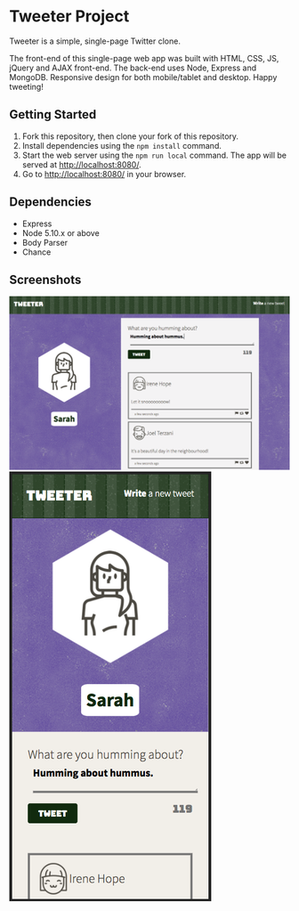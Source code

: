 # Tweeter Project

Tweeter is a simple, single-page Twitter clone.

The front-end of this single-page web app was built with HTML, CSS, JS, jQuery and AJAX front-end.
The back-end uses Node, Express and MongoDB.
Responsive design for both mobile/tablet and desktop.
Happy tweeting!

## Getting Started

1. Fork this repository, then clone your fork of this repository.
2. Install dependencies using the `npm install` command.
3. Start the web server using the `npm run local` command. The app will be served at <http://localhost:8080/>.
4. Go to <http://localhost:8080/> in your browser.

## Dependencies

- Express
- Node 5.10.x or above
- Body Parser
- Chance

## Screenshots

!["Screenshot of desktop view"](https://github.com/sarahrossy/tweeter/blob/master/docs/desktop-view.png)
!["Screenshot of mobile view"](https://github.com/sarahrossy/tweeter/blob/master/docs/mobile-view.png)
